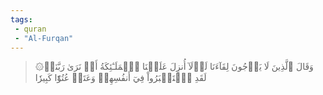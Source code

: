 ```yaml
---
tags: 
 - quran 
 - "Al-Furqan"
---
```


> ۞وَقَالَ ٱلَّذِينَ لَا يَرۡجُونَ لِقَآءَنَا لَوۡلَآ أُنزِلَ عَلَيۡنَا ٱلۡمَلَـٰٓئِكَةُ أَوۡ نَرَىٰ رَبَّنَاۗ لَقَدِ ٱسۡتَكۡبَرُواْ فِيٓ أَنفُسِهِمۡ وَعَتَوۡ عُتُوّٗا كَبِيرٗا
